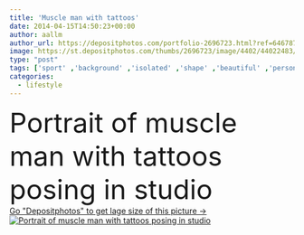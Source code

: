 ```yaml
---
title: 'Muscle man with tattoos'
date: 2014-04-15T14:50:23+00:00
author: aallm
author_url: https://depositphotos.com/portfolio-2696723.html?ref=64678756
image: https://st.depositphotos.com/thumbs/2696723/image/4402/44022483/api_thumb_450.jpg?forcejpeg=true
type: "post"
tags: ['sport' ,'background' ,'isolated' ,'shape' ,'beautiful' ,'person' ,'studio' ,'young' ,'model' ,'portrait' ,'cute' ,'caucasian' ,'smile' ,'healthy' ,'diet' ,'male' ,'man' ,'black' ,'power' ,'hands' ,'hot' ,'strong' ,'lifestyle' ,'body' ,'fit' ,'pants' ,'waist' ,'gym' ,'sportsmen' ,'strength' ,'sexy' ,'athlete' ,'handsome' ,'calories' ,'muscle' ,'Macho' ,'torso' ,'tattoo' ,'biceps' ,'bodybuilder' ,'workout' ,'trainer' ,'sporty' ]
categories: 
  - lifestyle
---
```

<div aling="center">
            <font size="60"> Portrait of muscle man with tattoos posing in studio</font>   
</div>
<div>
    <a href='https://st.depositphotos.com/thumbs/2696723/image/4402/44022483/api_thumb_450.jpg?forcejpeg=true?ref=64678756' target=_blank > Go "Depositphotos" to get lage size of this picture ->
        <img href='https://st.depositphotos.com/thumbs/2696723/image/4402/44022483/api_thumb_450.jpg?forcejpeg=true?ref=64678756' src='https://st.depositphotos.com/2696723/4402/i/950/depositphotos_44022483-stock-photo-muscle-man-with-tattoos.jpg?forcejpeg=true' alt='Portrait of muscle man with tattoos posing in studio' >
    </a>
</div>
